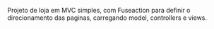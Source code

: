 Projeto de loja em MVC simples, com Fuseaction para definir o direcionamento das paginas, carregando model, controllers e views.
